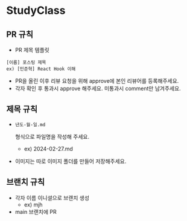 # StudyClass


## PR 규칙

- PR 제목 템플릿

```
[이름] 포스팅 제목
ex) [민준혁] React Hook 이해
```

- PR을 올린 이후 리뷰 요청을 위해 approve에 본인 리뷰어를 등록해주세요.
- 각자 확인 후 통과시 approve 해주세요. 미통과시 comment만 남겨주세요. 

## 제목 규칙

- ```
  년도-월-일.md
  ```

   형식으로 파일명을 작성해 주세요.

  - ex) 2024-02-27.md

- 이미지는 따로 이미지 폴더를 만들어 저장해주세요.

## 브랜치 규칙

- 각자 이름 이니셜으로 브랜치 생성
  - ex) mjh
- main 브랜치에 PR
